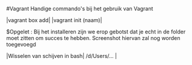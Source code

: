 #Vagrant
Handige commando's bij het gebruik van Vagrant

 |vagrant box add|
 |vagrant init (naam)|

$Opgelet : Bij het installeren zijn we erop gebotst dat je echt in de folder moet zitten om succes te hebben. Screenshot hiervan zal nog worden toegevoegd

 |Wisselen van schijven in bash| /d/Users/... |
 
